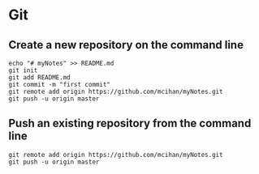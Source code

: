 # Git

## Create a new repository on the command line
```
echo "# myNotes" >> README.md
git init
git add README.md
git commit -m "first commit"
git remote add origin https://github.com/mcihan/myNotes.git
git push -u origin master
```

## Push an existing repository from the command line
```
git remote add origin https://github.com/mcihan/myNotes.git
git push -u origin master
```
